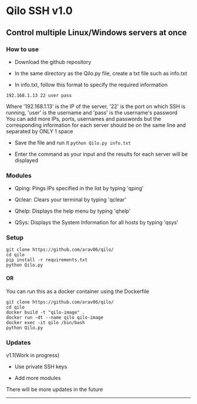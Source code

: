 # <b>Qilo SSH v1.0</b>

## Control multiple Linux/Windows servers at once

### How to use
* Download the github repository

* In the same directory as the Qilo.py file, create a txt file such as info.txt

* In info.txt, follow this format to specify the required information
```
192.168.1.13 22 user pass
```
Where '192.168.1.13' is the IP of the server, '22' is the port on which SSH is running, 'user' is the username and 'pass' is the username's password
<br>
You can add more IPs, ports, usernames and passwords but the corresponding information for each server should be on the same line and separated by ONLY 1 space

* Save the file and run it ```python Qilo.py info.txt```

* Enter the command as your input and the results for each server will be displayed

### Modules

* Qping: Pings IPs specified in the list by typing 'qping' 

* Qclear: Clears your terminal by typing 'qclear' 

* Qhelp: Displays the help menu by typing 'qhelp'

* QSys: Displays the System Information for all hosts by typing 'qsys' 

### Setup

```
git clone https://github.com/arav06/qilo/
cd qilo
pip install -r requirements.txt
python Qilo.py
```
#### OR
You can run this as a docker container using the Dockerfile

```
git clone https://github.com/arav06/qilo/
cd qilo
docker build -t "qilo-image" .
docker run -dt --name qilo qilo-image
docker exec -it qilo /bin/bash
python Qilo.py
```

### Updates

v1.1(Work in progress)

* Use private SSH keys

* Add more modules

There will be more updates in the future

****
